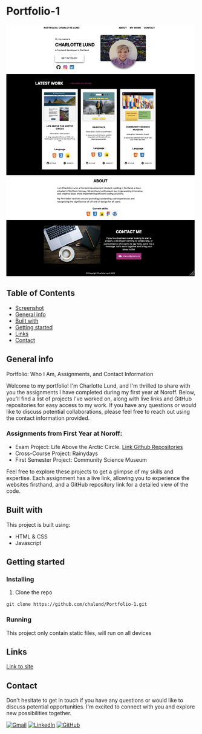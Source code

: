 # Portfolio-1
![Screenshot](./images/portfolio.png)

## Table of Contents
* [Screenshot](#screenshot)
* [General info](#General-info)
* [Built with](#built-with)
* [Getting started](#getting-started)
* [Links](#Links) 
* [Contact](#contact)

## General info
Portfolio: Who I Am, Assignments, and Contact Information

Welcome to my portfolio! I'm Charlotte Lund, and I'm thrilled to share with you the assignments I have completed during my first year at Noroff. Below, you'll find a list of projects I've worked on, along with live links and GitHub repositories for easy access to my work. If you have any questions or would like to discuss potential collaborations, please feel free to reach out using the contact information provided.

### Assignments from First Year at Noroff:

- Exam Project: Life Above the Arctic Circle.  [Link Github Repositories](https://github.com/chalund/Rainydays-cross-course-project-.git) 
- Cross-Course Project: Rainydays
- First Semester Project: Community Science Museum

Feel free to explore these projects to get a glimpse of my skills and expertise. Each assignment has a live link, allowing you to experience the websites firsthand, and a GitHub repository link for a detailed view of the code.

## Built with
This project is built using:
- HTML & CSS
- Javascript

## Getting started
### Installing
1. Clone the repo
```
git clone https://github.com/chalund/Portfolio-1.git
```
### Running
This project only contain static files, will run on all devices

## Links
[Link to site](https://portfolio-charlottelund.netlify.app)  


## Contact
Don't hesitate to get in touch if you have any questions or would like to discuss potential opportunities. I'm excited to connect with you and explore new possibilities together.

[![Gmail](https://img.shields.io/badge/Gmail-D14836?style=for-the-badge&logo=gmail&logoColor=white)](mailto:chalund@gmail.com)
[![LinkedIn](https://img.shields.io/badge/LinkedIn-0077B5?style=for-the-badge&logo=linkedin&logoColor=white)](https://pe.linkedin.com/in/charlotte-lund-48419b249/)
[![GitHub](https://img.shields.io/badge/GitHub-100000?style=for-the-badge&logo=github&logoColor=white)](https://github.com/chalund)